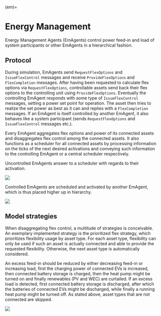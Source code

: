 (em)=

# Energy Management

Energy Management Agents (EmAgents) control power feed-in and load of system participants or other EmAgents in a hierarchical fashion.

## Protocol

During simulation, EmAgents send `RequestFlexOptions` and `IssueFlexControl` messages and receive `ProvideFlexOptions` and `FlexCompletion` messages.
After having been requested to calculate flex options via `RequestFlexOptions`, controllable assets send back their flex options to the controlling unit using `ProvideFlexOptions`. 
Eventually the controlling EmAgent responds with some type of `IssueFlexControl` messages, setting a power set point for operation.
The asset then tries to realize the set power as best as it can and replies with a `FlexCompletion` messages.
If an EmAgent is itself controlled by another EmAgent, it also behaves like a system participant (sends `RequestFlexOptions` and `IssueFlexControl` messages etc.).


Every EmAgent aggregates flex options and power of its connected assets and disaggregates flex control among the connected assets. 
It also functions as a scheduler for all connected assets by processing information on the ticks of the next desired activations and conveying such information to the controlling EmAgent or a central scheduler respectively.

Uncontrolled EmAgents answer to a scheduler with regards to their activation.

![](http://www.plantuml.com/plantuml/proxy?cache=no&src=https://raw.githubusercontent.com/ie3-institute/simona/dev/docs/uml/protocol/em/UncontrolledEm.puml)

Controlled EmAgents are scheduled and activated by another EmAgent, which is thus placed higher up in hierarchy.

![](http://www.plantuml.com/plantuml/proxy?cache=no&src=https://raw.githubusercontent.com/ie3-institute/simona/dev/docs/uml/protocol/em/ControlledEm.puml)

## Model strategies

When disaggregating flex control, a multitude of strategies is conceivable.
An exemplary implemented strategy is the prioritized flex strategy, which prioritizes flexibility usage by asset type.
For each asset type, flexibility can only be used if such an asset is actually connected and able to provide the requested flexibility.
Otherwise, the next asset type is automatically considered.

An excess feed-in should be reduced by either decreasing feed-in or increasing load, first the charging power of connected EVs is increased, then connected battery storage is charged, then the heat pump might be turned on and finally renewables (PV and WEC) are curtailed.
If an excess load is detected, first connected battery storage is discharged, after which the batteries of connected EVs might be discharged, while finally a running heat pump might be turned off.
As stated above, asset types that are not connected are skipped.

![](http://www.plantuml.com/plantuml/proxy?cache=no&src=https://raw.githubusercontent.com/ie3-institute/simona/dev/docs/uml/main/em/PrioritizedFlexStrat.puml)
